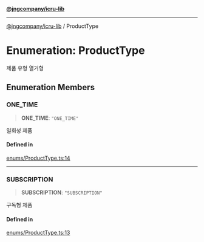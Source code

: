 [**@jngcompany/icru-lib**](../README.md)

***

[@jngcompany/icru-lib](../globals.md) / ProductType

# Enumeration: ProductType

제품 유형 열거형

## Enumeration Members

### ONE\_TIME

> **ONE\_TIME**: `"ONE_TIME"`

일회성 제품

#### Defined in

[enums/ProductType.ts:14](https://github.com/jngcompany/icru-lib/blob/463893065235bd00666c18bdf483558e3b5f75c6/src/enums/ProductType.ts#L14)

***

### SUBSCRIPTION

> **SUBSCRIPTION**: `"SUBSCRIPTION"`

구독형 제품

#### Defined in

[enums/ProductType.ts:13](https://github.com/jngcompany/icru-lib/blob/463893065235bd00666c18bdf483558e3b5f75c6/src/enums/ProductType.ts#L13)
